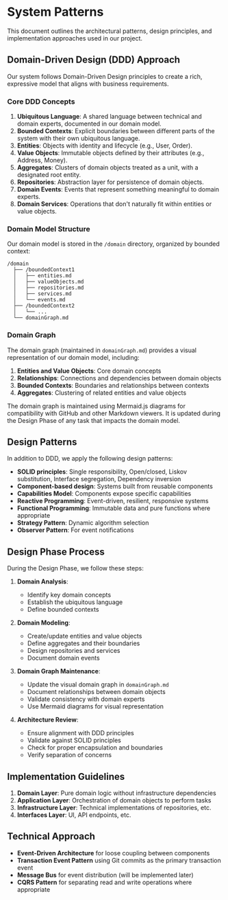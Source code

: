 # System Patterns

This document outlines the architectural patterns, design principles, and implementation approaches used in our project.

## Domain-Driven Design (DDD) Approach

Our system follows Domain-Driven Design principles to create a rich, expressive model that aligns with business requirements.

### Core DDD Concepts

1. **Ubiquitous Language**: A shared language between technical and domain experts, documented in our domain model.
2. **Bounded Contexts**: Explicit boundaries between different parts of the system with their own ubiquitous language.
3. **Entities**: Objects with identity and lifecycle (e.g., User, Order).
4. **Value Objects**: Immutable objects defined by their attributes (e.g., Address, Money).
5. **Aggregates**: Clusters of domain objects treated as a unit, with a designated root entity.
6. **Repositories**: Abstraction layer for persistence of domain objects.
7. **Domain Events**: Events that represent something meaningful to domain experts.
8. **Domain Services**: Operations that don't naturally fit within entities or value objects.

### Domain Model Structure

Our domain model is stored in the `/domain` directory, organized by bounded context:

```
/domain
  ├── /boundedContext1
  │   ├── entities.md
  │   ├── valueObjects.md
  │   ├── repositories.md
  │   ├── services.md
  │   └── events.md
  ├── /boundedContext2
  │   └── ...
  └── domainGraph.md
```

### Domain Graph

The domain graph (maintained in `domainGraph.md`) provides a visual representation of our domain model, including:

1. **Entities and Value Objects**: Core domain concepts
2. **Relationships**: Connections and dependencies between domain objects
3. **Bounded Contexts**: Boundaries and relationships between contexts
4. **Aggregates**: Clustering of related entities and value objects

The domain graph is maintained using Mermaid.js diagrams for compatibility with GitHub and other Markdown viewers. It is updated during the Design Phase of any task that impacts the domain model.

## Design Patterns

In addition to DDD, we apply the following design patterns:

- **SOLID principles**: Single responsibility, Open/closed, Liskov substitution, Interface segregation, Dependency inversion
- **Component-based design**: Systems built from reusable components
- **Capabilities Model**: Components expose specific capabilities
- **Reactive Programming**: Event-driven, resilient, responsive systems
- **Functional Programming**: Immutable data and pure functions where appropriate
- **Strategy Pattern**: Dynamic algorithm selection
- **Observer Pattern**: For event notifications

## Design Phase Process

During the Design Phase, we follow these steps:

1. **Domain Analysis**:
   - Identify key domain concepts
   - Establish the ubiquitous language
   - Define bounded contexts

2. **Domain Modeling**:
   - Create/update entities and value objects
   - Define aggregates and their boundaries
   - Design repositories and services
   - Document domain events

3. **Domain Graph Maintenance**:
   - Update the visual domain graph in `domainGraph.md`
   - Document relationships between domain objects
   - Validate consistency with domain experts
   - Use Mermaid diagrams for visual representation

4. **Architecture Review**:
   - Ensure alignment with DDD principles
   - Validate against SOLID principles
   - Check for proper encapsulation and boundaries
   - Verify separation of concerns

## Implementation Guidelines

1. **Domain Layer**: Pure domain logic without infrastructure dependencies
2. **Application Layer**: Orchestration of domain objects to perform tasks
3. **Infrastructure Layer**: Technical implementations of repositories, etc.
4. **Interfaces Layer**: UI, API endpoints, etc.

## Technical Approach

- **Event-Driven Architecture** for loose coupling between components
- **Transaction Event Pattern** using Git commits as the primary transaction event
- **Message Bus** for event distribution (will be implemented later)
- **CQRS Pattern** for separating read and write operations where appropriate 